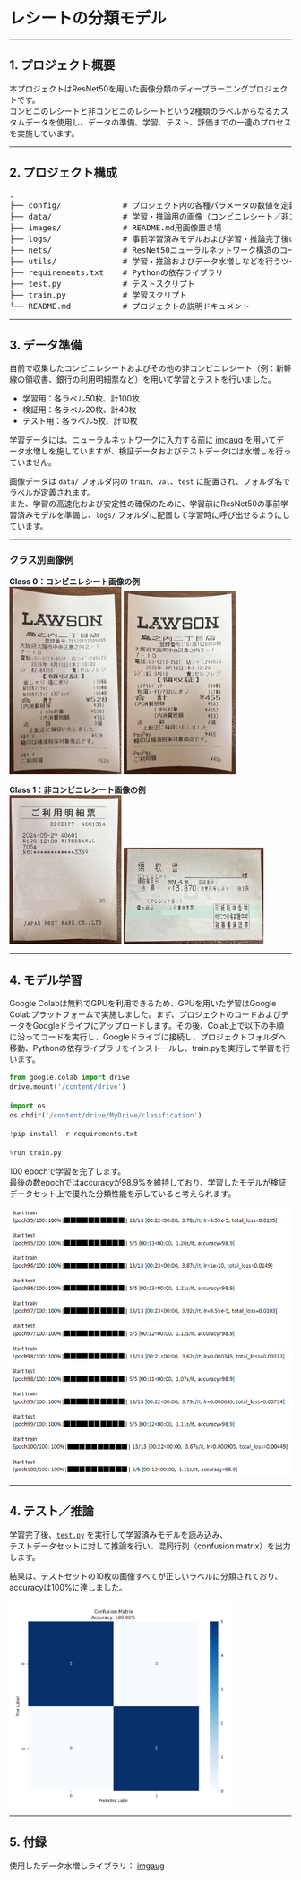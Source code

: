 # レシートの分類モデル

---

## 1. プロジェクト概要

本プロジェクトはResNet50を用いた画像分類のディープラーニングプロジェクトです。  
コンビニのレシートと非コンビニのレシートという2種類のラベルからなるカスタムデータを使用し、データの準備、学習、テスト、評価までの一連のプロセスを実施しています。

---

## 2. プロジェクト構成

<pre>
.
├── config/             # プロジェクト内の各種パラメータの数値を定義するyamlファイルを含む
├── data/               # 学習・推論用の画像（コンビニレシート／非コンビニレシート）を含むフォルダ
├── images/             # README.md用画像置き場
├── logs/               # 事前学習済みモデルおよび学習・推論完了後の保存ファイルを配置するフォルダ
├── nets/               # ResNet50ニューラルネットワーク構造のコードを含む
├── utils/              # 学習・推論およびデータ水増しなどを行うツールコードを含む
├── requirements.txt    # Pythonの依存ライブラリ
├── test.py             # テストスクリプト
├── train.py            # 学習スクリプト
└── README.md           # プロジェクトの説明ドキュメント
</pre>

---

## 3. データ準備

自前で収集したコンビニレシートおよびその他の非コンビニレシート（例：新幹線の領収書、銀行の利用明細票など）を用いて学習とテストを行いました。  

- 学習用：各ラベル50枚、計100枚  
- 検証用：各ラベル20枚、計40枚  
- テスト用：各ラベル5枚、計10枚  

学習データには、ニューラルネットワークに入力する前に [imgaug](https://github.com/aleju/imgaug) を用いてデータ水増しを施していますが、検証データおよびテストデータには水増しを行っていません。

画像データは `data/` フォルダ内の `train`、`val`、`test` に配置され、フォルダ名でラベルが定義されます。  
また、学習の高速化および安定性の確保のために、学習前にResNet50の事前学習済みモデルを準備し、`logs/` フォルダに配置して学習時に呼び出せるようにしています。

---

### クラス別画像例

**Class 0：コンビニレシート画像の例**  
<img src="images/image1.png" width="200"/> <img src="images/image2.png" width="200"/>

**Class 1：非コンビニレシート画像の例**  
<img src="images/image3.png" width="200"/> <img src="images/image4.png" width="250"/>

---

## 4. モデル学習

Google Colabは無料でGPUを利用できるため、GPUを用いた学習はGoogle Colabプラットフォームで実施しました。まず、プロジェクトのコードおよびデータをGoogleドライブにアップロードします。その後、Colab上で以下の手順に沿ってコードを実行し、Googleドライブに接続し、プロジェクトフォルダへ移動、Pythonの依存ライブラリをインストールし、train.pyを実行して学習を行います。

```python
from google.colab import drive
drive.mount('/content/drive')

import os
os.chdir('/content/drive/MyDrive/classfication')

!pip install -r requirements.txt

%run train.py
```

100 epochで学習を完了します。  
最後の数epochではaccuracyが98.9%を維持しており、学習したモデルが検証データセット上で優れた分類性能を示していると考えられます。

![train_process](images/image5.png)

---

## 4. テスト／推論

学習完了後、[`test.py`](./test.py) を実行して学習済みモデルを読み込み、  
テストデータセットに対して推論を行い、混同行列（confusion matrix）を出力します。  

結果は、テストセットの10枚の画像すべてが正しいラベルに分類されており、  
accuracyは100%に達しました。

<img src="images/image6.png" width="400" />

---

## 5. 付録

使用したデータ水増しライブラリ： [imgaug](https://github.com/aleju/imgaug)

